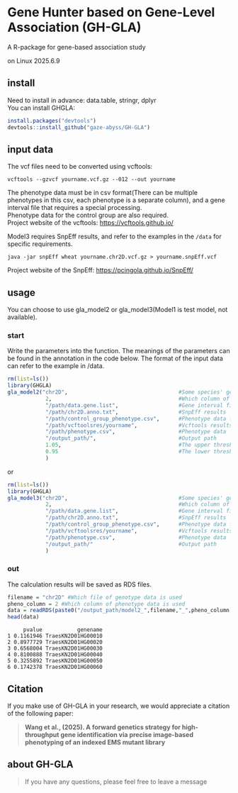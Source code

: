 # Gene Hunter based on Gene-Level Association (GH-GLA)
A R-package for gene-based association study

on Linux
2025.6.9

## install
Need to install in advance: data.table, stringr, dplyr \
You can install GHGLA:
```R
install.packages("devtools")
devtools::install_github("gaze-abyss/GH-GLA")
``` 

## input data

The vcf files need to be converted using vcftools:
```shell
vcftools --gzvcf yourname.vcf.gz --012 --out yourname
```
The phenotype data must be in csv format(There can be multiple phenotypes in this csv, each phenotype is a separate column), and a gene interval file that requires a special processing. \
Phenotype data for the control group are also required. \
Project website of the vcftools: https://vcftools.github.io/

Model3 requires SnpEff results, and refer to the examples in the `/data` for specific requirements.
```shell
java -jar snpEff wheat yourname.chr2D.vcf.gz > yourname.snpEff.vcf
```
Project website of the SnpEff: https://pcingola.github.io/SnpEff/

## usage
You can choose to use gla_model2 or gla_model3(Model1 is test model, not available).

### start
Write the parameters into the function. The meanings of the parameters can be found in the annotation in the code below. The format of the input data can refer to the example in /data.

```R
rm(list=ls())
library(GHGLA)
gla_model2("chr2D",                                   #Some species' genomes are so large that they can only be counted in terms of chromosomes
            2,                                        #Which column of phenotype data is used
            "/path/data.gene.list",                   #Gene interval file
            "/path/chr2D.anno.txt",                   #SnpEff results
            "/path/control_group_phenotype.csv",      #Phenotype data for the control group
            "/path/vcftoolsres/yourname",             #Vcftools results
            "/path/phenotype.csv",                    #Phenotype data
            "/output_path/",                          #Output path
            1.05,                                     #The upper threshold of phenotypic variation, it can be adjusted according to different data characteristics
            0.95                                      #The lower threshold of phenotypic variation, it can be adjusted according to different data characteristics
            )
```
or
```R
rm(list=ls())
library(GHGLA)
gla_model3("chr2D",                                   #Some species' genomes are so large that they can only be counted in terms of chromosomes
            2,                                        #Which column of phenotype data is used
            "/path/data.gene.list",                   #Gene interval file
            "/path/chr2D.anno.txt",                   #SnpEff results
            "/path/control_group_phenotype.csv",      #Phenotype data for the control group
            "/path/vcftoolsres/yourname",             #Vcftools results
            "/path/phenotype.csv",                    #Phenotype data
            "/output_path/"                           #Output path
            )
```

### out
The calculation results will be saved as RDS files.
```R
filename = "chr2D" #Which file of genotype data is used
pheno_column = 2 #Which column of phenotype data is used
data = readRDS(paste0("/output_path/model2_",filename,"_",pheno_column,".rds"))
head(data)
```

```
     pvalue           genename
1 0.1161946 TraesKN2D01HG00010
2 0.8977729 TraesKN2D01HG00020
3 0.6568004 TraesKN2D01HG00030
4 0.8100888 TraesKN2D01HG00040
5 0.3255892 TraesKN2D01HG00050
6 0.1742378 TraesKN2D01HG00060
```

## Citation
If you make use of GH-GLA in your research, we would appreciate a citation of the following paper: 
> **Wang et al., (2025). A forward genetics strategy for high-throughput gene identification via precise image-based phenotyping of an indexed EMS mutant library** 

## about GH-GLA
> If you have any questions, please feel free to leave a message
